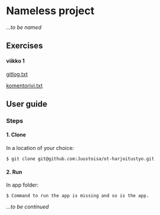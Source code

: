 # Nameless project

_...to be named_

## Exercises

#### viikko 1

[gitlog.txt](https://github.com/Juustoisa/ot-harjoitustyo/blob/master/laskarit/viikko1/gitlog.txt)

[komentorivi.txt](https://github.com/Juustoisa/ot-harjoitustyo/blob/master/laskarit/viikko1/komentorivi.txt)

## User guide

### Steps

#### 1. Clone

In a location of your choice:

```console
$ git clone git@github.com:Juustoisa/ot-harjoitustyo.git
```

#### 2. Run

In app folder:

```console
$ Command to run the app is missing and so is the app.
```

_...to be continued_
